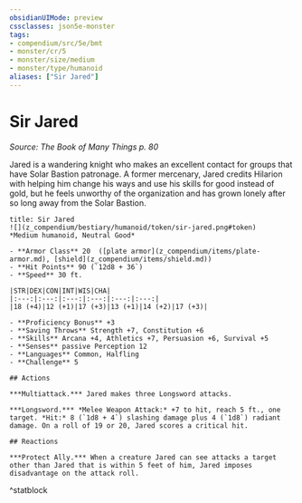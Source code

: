 ```yaml
---
obsidianUIMode: preview
cssclasses: json5e-monster
tags:
- compendium/src/5e/bmt
- monster/cr/5
- monster/size/medium
- monster/type/humanoid
aliases: ["Sir Jared"]
---
```

# Sir Jared
*Source: The Book of Many Things p. 80*  

Jared is a wandering knight who makes an excellent contact for groups that have Solar Bastion patronage. A former mercenary, Jared credits Hilarion with helping him change his ways and use his skills for good instead of gold, but he feels unworthy of the organization and has grown lonely after so long away from the Solar Bastion.

```ad-statblock
title: Sir Jared
![](z_compendium/bestiary/humanoid/token/sir-jared.png#token)
*Medium humanoid, Neutral Good*

- **Armor Class** 20  ([plate armor](z_compendium/items/plate-armor.md), [shield](z_compendium/items/shield.md))
- **Hit Points** 90 (`12d8 + 36`)
- **Speed** 30 ft.

|STR|DEX|CON|INT|WIS|CHA|
|:---:|:---:|:---:|:---:|:---:|:---:|
|18 (+4)|12 (+1)|17 (+3)|13 (+1)|14 (+2)|17 (+3)|

- **Proficiency Bonus** +3
- **Saving Throws** Strength +7, Constitution +6
- **Skills** Arcana +4, Athletics +7, Persuasion +6, Survival +5
- **Senses** passive Perception 12
- **Languages** Common, Halfling
- **Challenge** 5

## Actions

***Multiattack.*** Jared makes three Longsword attacks.

***Longsword.*** *Melee Weapon Attack:* +7 to hit, reach 5 ft., one target. *Hit:* 8 (`1d8 + 4`) slashing damage plus 4 (`1d8`) radiant damage. On a roll of 19 or 20, Jared scores a critical hit.

## Reactions

***Protect Ally.*** When a creature Jared can see attacks a target other than Jared that is within 5 feet of him, Jared imposes disadvantage on the attack roll.
```
^statblock